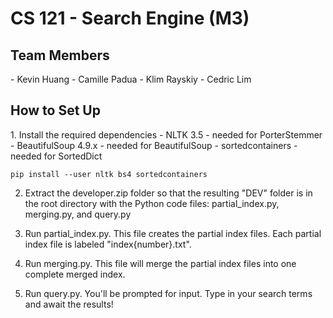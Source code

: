 <h1>CS 121 - Search Engine (M3)</h1>
<h2>Team Members</h2>
- Kevin Huang
- Camille Padua
- Klim Rayskiy
- Cedric Lim

<h2>How to Set Up</h2>
1. Install the required dependencies
- NLTK 3.5 - needed for PorterStemmer
- BeautifulSoup 4.9.x - needed for BeautifulSoup
- sortedcontainers - needed for SortedDict

```
pip install --user nltk bs4 sortedcontainers
```

2. Extract the developer.zip folder so that the resulting "DEV" folder
is in the root directory with the Python code files: 
partial\_index.py, merging.py, and query.py 

3. Run partial\_index.py. This file creates the partial index files.
Each partial index file is labeled "index\{number\}.txt".

4. Run merging.py. This file will merge the partial index files into 
one complete merged index.

5. Run query.py. You'll be prompted for input. Type in your search terms
and await the results!
